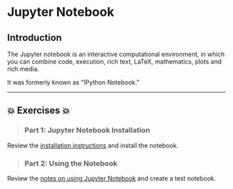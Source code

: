 # Jupyter Notebook

## Introduction
The Jupyter notebook is an interactive computational environment, in which you can combine code, execution, rich text, LaTeX, mathematics, plots and rich media.  

It was formerly known as "IPython Notebook."  

---
 
## :boom: Exercises :boom:

>### Part 1:  Jupyter Notebook Installation
Review the [installation instructions](resources/jupyter_notebook_1_install.md) and install the notebook.

>### Part 2:  Using the Notebook 
Review the [notes on using Jupyter Notebook](resources/jupyter_notebook_2_use.md) and create a test notebook.  

 
 
 


